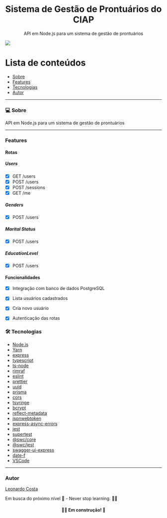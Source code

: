 <h1 align="center">Sistema de Gestão de Prontuários do CIAP</h1>
<p align="center">API em Node.js para um sistema de gestão de prontuários</p>
<img src="https://img.shields.io/badge/NODEJS-WORK-green">

# Lista de conteúdos

<!--ts-->

- [Sobre](#sobre)
- [Features](#features)
- [Tecnologias](#tecnologias)
- [Autor](#autores)
<!--te-->

---

### 💻 Sobre

API em Node.js para um sistema de gestão de prontuários

---

### Features
#### Rotas

##### Users
- [x] GET /users
- [x] POST /users
- [x] POST /sessions
- [x] GET /me

##### Genders
- [x] POST /users

##### Marital Status
- [x] POST /users

##### EducationLevel
- [x] POST /users

#### Funcionalidades
- [x] Integração com banco de dados PostgreSQL
- [x] Lista usuários cadastrados
- [x] Cria novo usuário
- [x] Autenticação das rotas


### 🛠 Tecnologias

- [Node.js](https://nodejs.org/en/)
- [Yarn](https://yarnpkg.com/)
- [express](https://www.npmjs.com/package/express)
- [typescript](https://www.typescriptlang.org/)
- [ts-node](https://www.npmjs.com/package/ts-node)
- [rimraf](https://www.npmjs.com/package/rimraf)
- [eslint](https://eslint.org/)
- [prettier](https://prettier.io/)
- [uuid](https://www.npmjs.com/package/uuid)
- [prisma](https://www.prisma.io/)
- [cors](https://www.npmjs.com/package/cors)
- [tsyringe](https://www.npmjs.com/package/tsyringe)
- [bcrypt](https://www.npmjs.com/package/bcrypt)
- [reflect-metadata](https://www.npmjs.com/package/reflect-metadata)
- [jsonwebtoken](https://www.npmjs.com/package/jsonwebtoken)
- [express-async-errors](https://www.npmjs.com/package/express-async-errors)
- [jest](https://www.npmjs.com/package/jest)
- [supertest](https://www.npmjs.com/package/supertest)
- [@swc/core](https://www.npmjs.com/package/@swc/core)
- [@swc/jest](https://swc.rs/docs/usage/jest)
- [swagger-ui-express](https://www.npmjs.com/package/swagger-ui-express)
- [date-f](https://date-fns.org/)
- [VSCode](https://code.visualstudio.com/)
---


### Autor

[Leonardo Costa](https://www.linkedin.com/in/leonardo-da-silva-costa/)

Em busca do próximo nível 🚀 - Never stop learning. 🧑‍🎓

<h4 align="center"> 
	🧑‍🔧 Em construção! 🚧
</h4>
